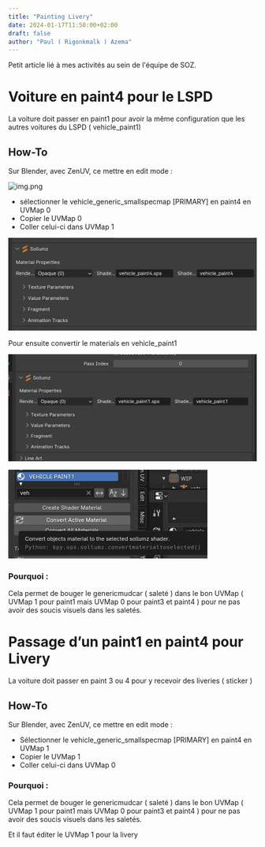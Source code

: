 ```yaml
---
title: "Painting Livery"
date: 2024-01-17T11:50:00+02:00
draft: false
author: "Paul ( Rigonkmalk ) Azema"
---
```


Petit article lié à mes activités au sein de l'équipe de SOZ.

# Voiture en paint4 pour le LSPD

La voiture doit passer en paint1 pour avoir la même configuration que les autres voitures du LSPD ( vehicle_paint1)

## How-To

Sur Blender, avec ZenUV, ce mettre en edit mode :

![img.png](/gta5/livery/viewport_uv.png)

* sélectionner le vehicle_generic_smallspecmap [PRIMARY] en paint4 en UVMap 0
* Copier le UVMap 0
* Coller celui-ci dans UVMap 1

![img_1.png](gta5/images/livery/img_1.png)

Pour ensuite convertir le materials en vehicle_paint1

![img_3.png](gta5/images/livery/img_3.png)

![img_2.png](gta5/images/livery/img_2.png)

### Pourquoi :

Cela permet de bouger le genericmudcar ( saleté ) dans le bon UVMap ( UVMap 1 pour paint1 mais UVMap 0 pour paint3 et paint4 ) pour ne pas avoir des soucis visuels dans les saletés.

# Passage d’un paint1 en paint4 pour Livery

La voiture doit passer en paint 3 ou 4 pour y recevoir des liveries ( sticker )

## How-To

Sur Blender, avec ZenUV, ce mettre en edit mode :

* Sélectionner le vehicle_generic_smallspecmap [PRIMARY] en paint4 en UVMap 1 
* Copier le UVMap 1
* Coller celui-ci dans UVMap 0

### Pourquoi :

Cela permet de bouger le genericmudcar ( saleté ) dans le bon UVMap ( UVMap 1 pour paint1 mais UVMap 0 pour paint3 et paint4 ) pour ne pas avoir des soucis visuels dans les saletés.

Et il faut éditer le UVMap 1 pour la livery
